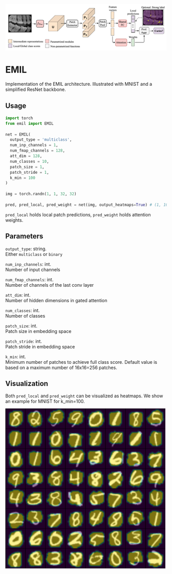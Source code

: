 ![emil architecture](images/emil.png "EMIL architecture")

# EMIL

Implementation of the EMIL architecture. Illustrated with MNIST and a simplified ResNet backbone.

## Usage
```python
import torch
from emil import EMIL

net = EMIL(
  output_type = 'multiclass',
  num_inp_channels = 1,
  num_fmap_channels = 128,
  att_dim = 128,
  num_classes = 10,
  patch_size = 1,
  patch_stride = 1,
  k_min = 100
)

img = torch.randn(1, 1, 32, 32)

pred, pred_local, pred_weight = net(img, output_heatmaps=True) # (1, 10), (1, k, 10),  (1, k, 1)
```

`pred_local` holds local patch predictions, `pred_weight` holds attention weights.

## Parameters
`output_type`: string.<br />
Either `multiclass` or `binary`

`num_inp_channels`: int.<br />
Number of input channels

`num_fmap_channels`: int.<br />
Number of channels of the last conv layer

`att_dim`: int.<br />
Number of hidden dimensions in gated attention

`num_classes`: int.<br />
Number of classes

`patch_size`: int.<br />
Patch size in embedding space

`patch_stride`: int.<br />
Patch stride in embedding space

`k_min`: int.<br />
Minimum number of patches to achieve full class score. Default value is based on a maximum number of 16x16=256 patches.

## Visualization
Both `pred_local` and `pred_weight` can be visualized as heatmaps. We show an example for MNIST for k_min=100.

<img src="images/mnist_pred_weight.png" width="500" />
